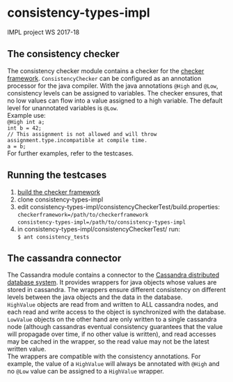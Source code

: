 # consistency-types-impl
IMPL project WS 2017-18

## The consistency checker
The consistency checker module contains a checker for the [checker framework](https://checkerframework.org/). `ConsistencyChecker` can be configured as an annotation processor for the java compiler. With the java annotations `@High` and `@Low`, consistency levels can be assigned to variables. The checker ensures, that no low values can flow into a value assigned to a high variable. The default level for unannotated variables is `@Low`.  
Example use:  
`@High int a;`  
`int b = 42;`  
`// This assignment is not allowed and will throw assignment.type.incompatible at compile time.`  
`a = b;`  
For further examples, refer to the testcases.
## Running the testcases
1. [build the checker framework](https://checkerframework.org/manual/#build-source)
2. clone consistency-types-impl
3. edit consistency-types-impl/consistencyCheckerTest/build.properties:  
`checkerframework=/path/to/checkerframework`  
`consistency-types-impl=/path/to/consistency-types-impl`
4. in consistency-types-impl/consistencyCheckerTest/ run:  
`$ ant consistency_tests`
## The cassandra connector
The Cassandra module contains a connector to the [Cassandra distributed database system](https://cassandra.apache.org/). It provides wrappers for java objects whose values are stored in cassandra. The wrappers ensure different consistency on different levels between the java objects and the data in the database.  
`HighValue` objects are read from and written to ALL cassandra nodes, and each read and write access to the object is synchronized with the database. `LowValue` objects on the other hand are only written to a single cassandra node (although cassandras eventual consistency guarantees that the value will propagade over time, if no other value is written), and read accesses may be cached in the wrapper, so the read value may not be the latest written value.  
The wrappers are compatible with the consistency annotations. For example, the value of a `HighValue` will always be annotated with `@High` and no `@Low` value can be assigned to a `HighValue` wrapper.
